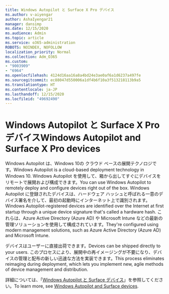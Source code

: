 ```yaml
---
title: Windows Autopilot と Surface X Pro デバイス
ms.author: v-aiyengar
author: AshaIyengar21
manager: dansimp
ms.date: 12/15/2020
ms.audience: Admin
ms.topic: article
ms.service: o365-administration
ROBOTS: NOINDEX, NOFOLLOW
localization_priority: Normal
ms.collection: Adm_O365
ms.custom:
- "9003909"
- "6964"
ms.openlocfilehash: 4124d16aa16a8a4bd24e3ae0af6a1d6237a497fe
ms.sourcegitcommit: ec88047d550006a1df4b6f10a3f513218113b9a5
ms.translationtype: HT
ms.contentlocale: ja-JP
ms.lasthandoff: 12/15/2020
ms.locfileid: "49692490"
---
```

# <a name="windows-autopilot-and-surface-x-pro-devices"></a><span data-ttu-id="52285-102">Windows Autopilot と Surface X Pro デバイス</span><span class="sxs-lookup"><span data-stu-id="52285-102">Windows Autopilot and Surface X Pro devices</span></span>

<span data-ttu-id="52285-103">Windows Autopilot は、Windows 10の クラウド ベースの展開テクノロジです。</span><span class="sxs-lookup"><span data-stu-id="52285-103">Windows Autopilot is a cloud-based deployment technology in Windows 10.</span></span> <span data-ttu-id="52285-104">Windows Autopilot を使用して、箱から出してすぐにデバイスをリモートで展開および構成できます。</span><span class="sxs-lookup"><span data-stu-id="52285-104">You can use Windows Autopilot to remotely deploy and configure devices right out of the box.</span></span> <span data-ttu-id="52285-105">Windows Autopilot に登録されたデバイスは、ハードウェア ハッシュと呼ばれる一意のデバイス署名を介して、最初の起動時にインターネット上で識別されます。</span><span class="sxs-lookup"><span data-stu-id="52285-105">Windows Autopilot-registered devices are identified over the Internet at first startup through a unique device signature that's called a hardware hash.</span></span> <span data-ttu-id="52285-106">これらは、Azure Active Directory (Azure AD) や Microsoft Intune などの最新の管理ソリューションを使用して構成されています。</span><span class="sxs-lookup"><span data-stu-id="52285-106">They're configured using modern management solutions, such as Azure Active Directory (Azure AD) and Microsoft Intune.</span></span>

<span data-ttu-id="52285-107">デバイスはユーザーに直接出荷できます。</span><span class="sxs-lookup"><span data-stu-id="52285-107">Devices can be shipped directly to your users.</span></span> <span data-ttu-id="52285-108">このプロセスにより、展開中の再イメージングが不要になり、デバイスの管理と配布の新しい迅速な方法を実装できます。</span><span class="sxs-lookup"><span data-stu-id="52285-108">This process eliminates reimaging during deployment, which lets you implement new, agile methods of device management and distribution.</span></span>

<span data-ttu-id="52285-109">詳細については、「[Windows Autopilot と Surface デバイス](https://go.microsoft.com/fwlink/?linkid=2135712)」を参照してください。</span><span class="sxs-lookup"><span data-stu-id="52285-109">To learn more, see [Windows Autopilot and Surface devices](https://go.microsoft.com/fwlink/?linkid=2135712).</span></span>
